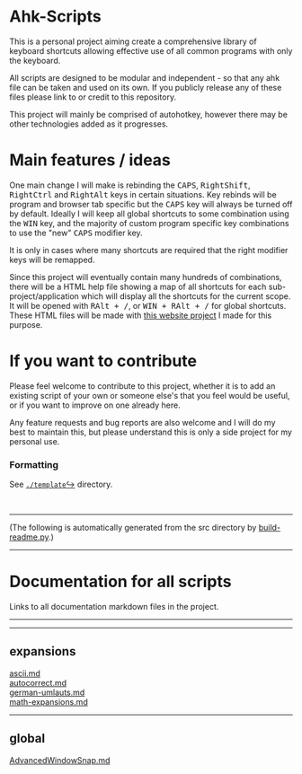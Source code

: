 # Ahk-Scripts

This is a personal project aiming create a comprehensive library of keyboard
shortcuts allowing effective use of all common programs with
only the keyboard.

All scripts are designed to be modular and independent - so that any ahk file can be taken and used on its own. If you publicly release any of these files please link to
or credit to this repository.  

This project will mainly be comprised of autohotkey, however there may be other
technologies added as it progresses.  


# Main features / ideas

One main change I will make is rebinding the <kbd>CAPS</kbd>, <kbd>RightShift</kbd>,
<kbd>RightCtrl</kbd> and <kbd>RightAlt</kbd> keys in certain situations.
Key rebinds will be program and browser tab specific but the <kbd>CAPS</kbd>
key will always be turned off by default.
Ideally I will keep all global shortcuts to some combination using the 
<kbd>WIN</kbd> key, and the majority of custom program specific key combinations
to use the "new" <kbd>CAPS</kbd> modifier key.  

It is only in cases where many shortcuts are required that the right modifier
keys will be remapped.  

Since this project will eventually contain many hundreds of combinations, there
will be a HTML help file showing a map of all shortcuts for each 
sub-project/application which will display all the shortcuts for the current scope.
It will be opened with <kbd>RAlt + /</kbd>, or <kbd>WIN + RAlt + /</kbd> for
global shortcuts.  
These HTML files will be made with [this website project]() I made for this purpose.  

# If you want to contribute

Please feel welcome to contribute to this project, whether it is to add an
existing script of your own or someone else's that you feel would be useful, 
or if you want to improve on one already here.  

Any feature requests and bug reports are also welcome and I will do my best to
maintain this, but please understand this is only a side project for my personal use.  
### Formatting
See [`./template`↪](./template) directory.  


&nbsp;

<!-- SCRIPT COPY -->

----
(The following is automatically generated from the src directory by 
[build-readme.py](./build-readme.py).)  

----
# Documentation for all scripts

Links to all documentation markdown files in the project.

---

<!-- SCRIPT STOP -->

---
## expansions
[ascii.md](.\src\expansions\ascii.md)  
[autocorrect.md](.\src\expansions\autocorrect.md)  
[german-umlauts.md](.\src\expansions\german-umlauts.md)  
[math-expansions.md](.\src\expansions\math-expansions.md)  

---
## global
[AdvancedWindowSnap.md](.\src\global\AdvancedWindowSnap.md)  
